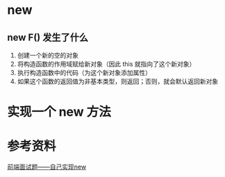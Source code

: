 # new
## new F() 发生了什么
1. 创建一个新的空的对象
2. 将构造函数的作用域赋给新对象（因此 this 就指向了这个新对象）
3. 执行构造函数中的代码（为这个新对象添加属性）
4. 如果这个函数的返回值为非基本类型，则返回；否则，就会默认返回新对象

# 实现一个 new 方法

# 参考资料
[前端面试题——自己实现new](https://zhuanlan.zhihu.com/p/84605717)